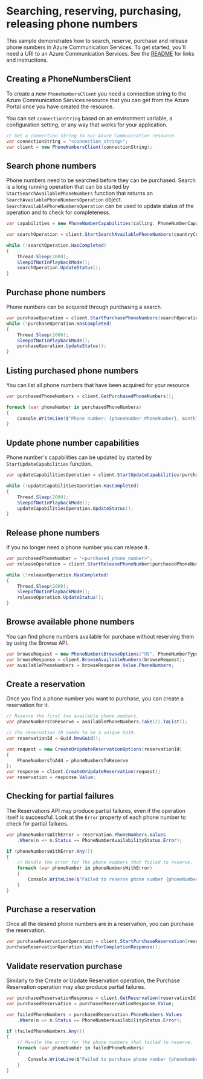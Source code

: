 # Searching, reserving, purchasing, releasing phone numbers

This sample demonstrates how to search, reserve, purchase and release phone numbers in Azure Communication Services.
To get started, you'll need a URI to an Azure Communication Services. See the [README](https://github.com/Azure/azure-sdk-for-net/blob/main/sdk/communication/Azure.Communication.PhoneNumbers/README.md) for links and instructions.

## Creating a PhoneNumbersClient

To create a new `PhoneNumbersClient` you need a connection string to the Azure Communication Services resource that you can get from the Azure Portal once you have created the resource.

You can set `connectionString` based on an environment variable, a configuration setting, or any way that works for your application.

```C# Snippet:CreatePhoneNumbersClient
// Get a connection string to our Azure Communication resource.
var connectionString = "<connection_string>";
var client = new PhoneNumbersClient(connectionString);
```

## Search phone numbers

Phone numbers need to be searched before they can be purchased. Search is a long running operation that can be started by `StartSearchAvailablePhoneNumbers` function that returns an `SearchAvailablePhoneNumbersOperation` object. `SearchAvailablePhoneNumbersOperation` can be used to update status of the operation and to check for completeness.

```C# Snippet:SearchPhoneNumbers
var capabilities = new PhoneNumberCapabilities(calling: PhoneNumberCapabilityType.None, sms: PhoneNumberCapabilityType.Outbound);

var searchOperation = client.StartSearchAvailablePhoneNumbers(countryCode, PhoneNumberType.TollFree, PhoneNumberAssignmentType.Application, capabilities);

while (!searchOperation.HasCompleted)
{
    Thread.Sleep(2000);
    SleepIfNotInPlaybackMode();
    searchOperation.UpdateStatus();
}
```

## Purchase phone numbers

Phone numbers can be acquired through purchasing a search.

```C# Snippet:StartPurchaseSearch
var purchaseOperation = client.StartPurchasePhoneNumbers(searchOperation.Value.SearchId);
while (!purchaseOperation.HasCompleted)
{
    Thread.Sleep(2000);
    SleepIfNotInPlaybackMode();
    purchaseOperation.UpdateStatus();
}
```

## Listing purchased phone numbers

You can list all phone numbers that have been acquired for your resource.

```C# Snippet:GetPurchasedPhoneNumbers
var purchasedPhoneNumbers = client.GetPurchasedPhoneNumbers();

foreach (var phoneNumber in purchasedPhoneNumbers)
{
    Console.WriteLine($"Phone number: {phoneNumber.PhoneNumber}, monthly cost: {phoneNumber.Cost}");
}
```

## Update phone number capabilities

Phone number's capabilities can be updated by started by `StartUpdateCapabilities` function.

```C# Snippet:UpdateCapabilitiesNumbers
var updateCapabilitiesOperation = client.StartUpdateCapabilities(purchasedPhoneNumber, calling: PhoneNumberCapabilityType.Outbound, sms: PhoneNumberCapabilityType.InboundOutbound);

while (!updateCapabilitiesOperation.HasCompleted)
{
    Thread.Sleep(2000);
    SleepIfNotInPlaybackMode();
    updateCapabilitiesOperation.UpdateStatus();
}
```

## Release phone numbers

If you no longer need a phone number you can release it.

```C# Snippet:ReleasePhoneNumbers
var purchasedPhoneNumber = "<purchased_phone_number>";
var releaseOperation = client.StartReleasePhoneNumber(purchasedPhoneNumber);

while (!releaseOperation.HasCompleted)
{
    Thread.Sleep(2000);
    SleepIfNotInPlaybackMode();
    releaseOperation.UpdateStatus();
}
```

## Browse available phone numbers

You can find phone numbers available for purchase without reserving them by using the Browse API.

```C# Snippet:BrowseAvailablePhoneNumbers
var browseRequest = new PhoneNumbersBrowseOptions("US", PhoneNumberType.TollFree);
var browseResponse = client.BrowseAvailableNumbers(browseRequest);
var availablePhoneNumbers = browseResponse.Value.PhoneNumbers;
```

## Create a reservation

Once you find a phone number you want to purchase, you can create a reservation for it.

```C# Snippet:CreateReservation
// Reserve the first two available phone numbers.
var phoneNumbersToReserve = availablePhoneNumbers.Take(2).ToList();

// The reservation ID needs to be a unique GUID.
var reservationId = Guid.NewGuid();

var request = new CreateOrUpdateReservationOptions(reservationId)
{
    PhoneNumbersToAdd = phoneNumbersToReserve
};
var response = client.CreateOrUpdateReservation(request);
var reservation = response.Value;
```

## Checking for partial failures

The Reservations API may produce partial failures, even if the operation itself is successful.
Look at the `Error` property of each phone number to check for partial failures.

```C# Snippet:CheckForPartialFailure
var phoneNumbersWithError = reservation.PhoneNumbers.Values
    .Where(n => n.Status == PhoneNumberAvailabilityStatus.Error);

if (phoneNumbersWithError.Any())
{
    // Handle the error for the phone numbers that failed to reserve.
    foreach (var phoneNumber in phoneNumbersWithError)
    {
        Console.WriteLine($"Failed to reserve phone number {phoneNumber.Id}. Error Code: {phoneNumber.Error?.Code} - Message: {phoneNumber.Error?.Message}");
    }
}
```

## Purchase a reservation

Once all the desired phone numbers are in a reservation, you can purchase the reservation.

```C# Snippet:StartPurchaseReservation
var purchaseReservationOperation = client.StartPurchaseReservation(reservationId);
purchaseReservationOperation.WaitForCompletionResponse();
```

## Validate reservation purchase

Similarly to the Create or Update Reservation operation, the Purchase Reservation operation may also produce partial failures.

```C# Snippet:ValidateReservationPurchase
var purchasedReservationResponse = client.GetReservation(reservationId);
var purchasedReservation = purchasedReservationResponse.Value;

var failedPhoneNumbers = purchasedReservation.PhoneNumbers.Values
    .Where(n => n.Status == PhoneNumberAvailabilityStatus.Error);

if (failedPhoneNumbers.Any())
{
    // Handle the error for the phone numbers that failed to reserve.
    foreach (var phoneNumber in failedPhoneNumbers)
    {
        Console.WriteLine($"Failed to purchase phone number {phoneNumber.Id}. Error Code: {phoneNumber.Error?.Code} - Message: {phoneNumber.Error?.Message}");
    }
}
```
